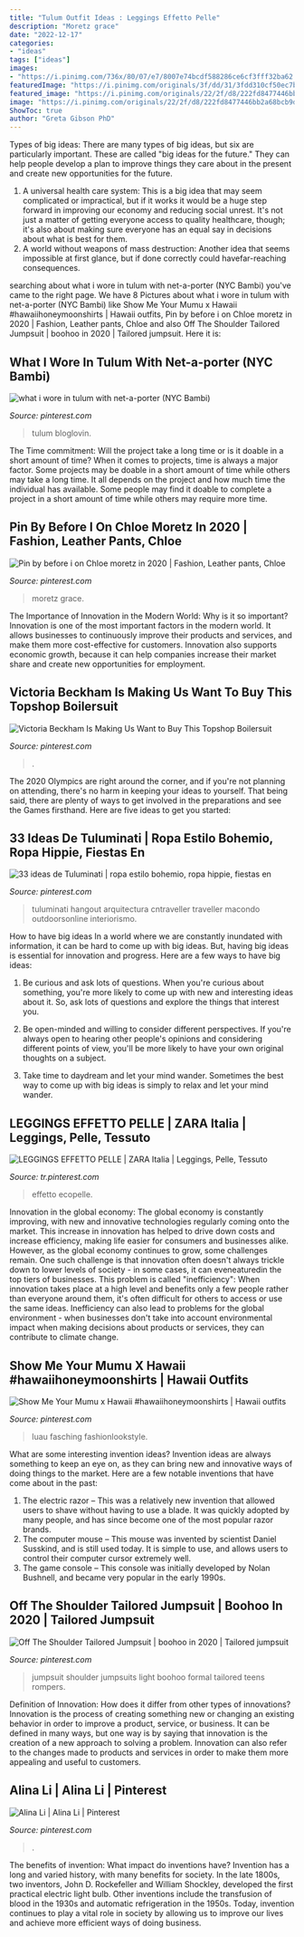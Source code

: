 ```yaml
---
title: "Tulum Outfit Ideas : Leggings Effetto Pelle"
description: "Moretz grace"
date: "2022-12-17"
categories:
- "ideas"
tags: ["ideas"]
images:
- "https://i.pinimg.com/736x/80/07/e7/8007e74bcdf588286ce6cf3fff32ba62.jpg"
featuredImage: "https://i.pinimg.com/originals/3f/dd/31/3fdd310cf50ec7b248914d2abacd21c7.jpg"
featured_image: "https://i.pinimg.com/originals/22/2f/d8/222fd8477446bb2a68bcb9de033e804e.jpg"
image: "https://i.pinimg.com/originals/22/2f/d8/222fd8477446bb2a68bcb9de033e804e.jpg"
ShowToc: true
author: "Greta Gibson PhD"
---
```



Types of big ideas:
There are many types of big ideas, but six are particularly important. These are called "big ideas for the future." They can help people develop a plan to improve things they care about in the present and create new opportunities for the future.
1. A universal health care system: This is a big idea that may seem complicated or impractical, but if it works it would be a huge step forward in improving our economy and reducing social unrest. It's not just a matter of getting everyone access to quality healthcare, though; it's also about making sure everyone has an equal say in decisions about what is best for them.
2. A world without weapons of mass destruction: Another idea that seems impossible at first glance, but if done correctly could havefar-reaching consequences.

	

		
searching about what i wore in tulum with net-a-porter (NYC Bambi) you've came to the right page. We have 8 Pictures about what i wore in tulum with net-a-porter (NYC Bambi) like Show Me Your Mumu x Hawaii #hawaiihoneymoonshirts | Hawaii outfits, Pin by before i on Chloe moretz in 2020 | Fashion, Leather pants, Chloe and also Off The Shoulder Tailored Jumpsuit | boohoo in 2020 | Tailored jumpsuit. Here it is:
		
    
## What I Wore In Tulum With Net-a-porter (NYC Bambi)

<img loading=lazy src="https://i.pinimg.com/originals/22/2f/d8/222fd8477446bb2a68bcb9de033e804e.jpg" onerror="this.onerror=null;this.src='https://tse3.mm.bing.net/th?id=OIP.YskrkeuHJRnf4x0B-KgaogHaJ4&amp;pid=15.1';" alt="what i wore in tulum with net-a-porter (NYC Bambi)">

_Source: pinterest.com_

>tulum bloglovin. 

	

The Time commitment: Will the project take a long time or is it doable in a short amount of time?
When it comes to projects, time is always a major factor. Some projects may be doable in a short amount of time while others may take a long time. It all depends on the project and how much time the individual has available. Some people may find it doable to complete a project in a short amount of time while others may require more time.

    
## Pin By Before I On Chloe Moretz In 2020 | Fashion, Leather Pants, Chloe

<img loading=lazy src="https://i.pinimg.com/736x/3d/c2/39/3dc2397efe22a92f46c39f182749d4f2.jpg" onerror="this.onerror=null;this.src='https://tse2.mm.bing.net/th?id=OIP.l5RKsaVF-6TWmvl6HcStAQHaLH&amp;pid=15.1';" alt="Pin by before i on Chloe moretz in 2020 | Fashion, Leather pants, Chloe">

_Source: pinterest.com_

>moretz grace. 

	

The Importance of Innovation in the Modern World: Why is it so important?
Innovation is one of the most important factors in the modern world. It allows businesses to continuously improve their products and services, and make them more cost-effective for customers. Innovation also supports economic growth, because it can help companies increase their market share and create new opportunities for employment.

    
## Victoria Beckham Is Making Us Want To Buy This Topshop Boilersuit

<img loading=lazy src="https://i.pinimg.com/originals/32/80/84/3280845398fe2877269949bf914aac15.jpg" onerror="this.onerror=null;this.src='https://tse4.mm.bing.net/th?id=OIP.3XmVdw6Ng8if27ngZHZ6LgHaJ3&amp;pid=15.1';" alt="Victoria Beckham Is Making Us Want to Buy This Topshop Boilersuit">

_Source: pinterest.com_

>. 

	

The 2020 Olympics are right around the corner, and if you're not planning on attending, there's no harm in keeping your ideas to yourself. That being said, there are plenty of ways to get involved in the preparations and see the Games firsthand. Here are five ideas to get you started: 

    
## 33 Ideas De Tuluminati | Ropa Estilo Bohemio, Ropa Hippie, Fiestas En

<img loading=lazy src="https://i.pinimg.com/474x/10/36/75/103675e59c12d24faa4438dbd3f1d295--tulum-beach-bohemian-house.jpg" onerror="this.onerror=null;this.src='https://tse3.mm.bing.net/th?id=OIP.gqrJg4MT4llaF_ktmNut-AAAAA&amp;pid=15.1';" alt="33 ideas de Tuluminati | ropa estilo bohemio, ropa hippie, fiestas en">

_Source: pinterest.com_

>tuluminati hangout arquitectura cntraveller traveller macondo outdoorsonline interiorismo. 

	

How to have big ideas
In a world where we are constantly inundated with information, it can be hard to come up with big ideas. But, having big ideas is essential for innovation and progress. Here are a few ways to have big ideas:
1) Be curious and ask lots of questions. When you're curious about something, you're more likely to come up with new and interesting ideas about it. So, ask lots of questions and explore the things that interest you.

2) Be open-minded and willing to consider different perspectives. If you're always open to hearing other people's opinions and considering different points of view, you'll be more likely to have your own original thoughts on a subject.

3) Take time to daydream and let your mind wander. Sometimes the best way to come up with big ideas is simply to relax and let your mind wander.

    
## LEGGINGS EFFETTO PELLE | ZARA Italia | Leggings, Pelle, Tessuto

<img loading=lazy src="https://i.pinimg.com/originals/25/61/28/2561285e6a896e9ea88a4dcaba81ee00.jpg" onerror="this.onerror=null;this.src='https://tse1.mm.bing.net/th?id=OIP.4xcDLpzYEvDOdXYMQ58EyAHaLH&amp;pid=15.1';" alt="LEGGINGS EFFETTO PELLE | ZARA Italia | Leggings, Pelle, Tessuto">

_Source: tr.pinterest.com_

>effetto ecopelle. 

	

Innovation in the global economy:
The global economy is constantly improving, with new and innovative technologies regularly coming onto the market. This increase in innovation has helped to drive down costs and increase efficiency, making life easier for consumers and businesses alike. However, as the global economy continues to grow, some challenges remain. One such challenge is that innovation often doesn't always trickle down to lower levels of society - in some cases, it can eveneaturedin the top tiers of businesses. This problem is called "inefficiency": When innovation takes place at a high level and benefits only a few people rather than everyone around them, it's often difficult for others to access or use the same ideas. Inefficiency can also lead to problems for the global environment - when businesses don't take into account environmental impact when making decisions about products or services, they can contribute to climate change.

    
## Show Me Your Mumu X Hawaii #hawaiihoneymoonshirts | Hawaii Outfits

<img loading=lazy src="https://i.pinimg.com/736x/80/07/e7/8007e74bcdf588286ce6cf3fff32ba62.jpg" onerror="this.onerror=null;this.src='https://tse2.mm.bing.net/th?id=OIP.6WFLcmM8G8Q1ZLLq6kqcgwHaLF&amp;pid=15.1';" alt="Show Me Your Mumu x Hawaii #hawaiihoneymoonshirts | Hawaii outfits">

_Source: pinterest.com_

>luau fasching fashionlookstyle. 

	

What are some interesting invention ideas?
Invention ideas are always something to keep an eye on, as they can bring new and innovative ways of doing things to the market. Here are a few notable inventions that have come about in the past: 
1. The electric razor – This was a relatively new invention that allowed users to shave without having to use a blade. It was quickly adopted by many people, and has since become one of the most popular razor brands. 
2. The computer mouse – This mouse was invented by scientist Daniel Susskind, and is still used today. It is simple to use, and allows users to control their computer cursor extremely well. 
3. The game console – This console was initially developed by Nolan Bushnell, and became very popular in the early 1990s.

    
## Off The Shoulder Tailored Jumpsuit | Boohoo In 2020 | Tailored Jumpsuit

<img loading=lazy src="https://i.pinimg.com/originals/3f/dd/31/3fdd310cf50ec7b248914d2abacd21c7.jpg" onerror="this.onerror=null;this.src='https://tse2.mm.bing.net/th?id=OIP.b4jSOH6JdIHgCyU_x2OvCgHaLH&amp;pid=15.1';" alt="Off The Shoulder Tailored Jumpsuit | boohoo in 2020 | Tailored jumpsuit">

_Source: pinterest.com_

>jumpsuit shoulder jumpsuits light boohoo formal tailored teens rompers. 

	

Definition of Innovation: How does it differ from other types of innovations?
Innovation is the process of creating something new or changing an existing behavior in order to improve a product, service, or business. It can be defined in many ways, but one way is by saying that innovation is the creation of a new approach to solving a problem. Innovation can also refer to the changes made to products and services in order to make them more appealing and useful to customers.

    
## Alina Li | Alina Li | Pinterest

<img loading=lazy src="https://i.pinimg.com/736x/c1/3c/c0/c13cc0adf297210e0f5f0d45dc0bf788.jpg" onerror="this.onerror=null;this.src='https://tse3.mm.bing.net/th?id=OIP.T4zFmTXMs6pgCfoFYr-05QHaJ4&amp;pid=15.1';" alt="Alina Li | Alina Li | Pinterest">

_Source: pinterest.com_

>. 

	

The benefits of invention: What impact do inventions have?
Invention has a long and varied history, with many benefits for society. In the late 1800s, two inventors, John D. Rockefeller and William Shockley, developed the first practical electric light bulb. Other inventions include the transfusion of blood in the 1930s and automatic refrigeration in the 1950s. Today, invention continues to play a vital role in society by allowing us to improve our lives and achieve more efficient ways of doing business.

